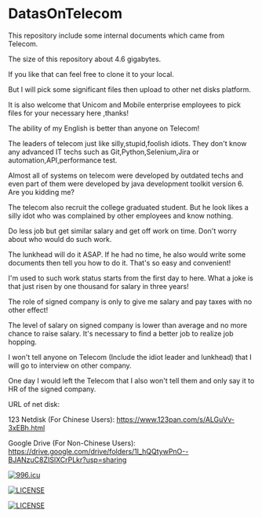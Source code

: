 # DatasOnTelecom

This repository include some internal documents which came from Telecom. 

The size of this repository about 4.6 gigabytes.  

If you like that can feel free to clone it to your local. 

But I will pick some significant files then upload to other net disks platform.

It is also welcome that Unicom and Mobile enterprise employees to pick files for your necessary here ,thanks!

The ability of my English is better than anyone on Telecom!

The leaders of telecom just like silly,stupid,foolish idiots. They don't know any advanced IT techs such as Git,Python,Selenium,Jira or automation,API,performance test. 

Almost all of systems on telecom were developed by outdated techs and even part of them were developed by java development toolkit version 6. Are you kidding me?

The telecom also recruit the college graduated student. But he look likes a silly idot who was complained by other employees and know nothing.

Do less job but get similar salary and get off work on time. Don't worry about who would do such work. 

The lunkhead will do it ASAP. If he had no time, he also would write some documents then tell you how to do it. That's so easy and convenient! 

I'm used to such work status starts from the first day to here. What a joke is that just risen by one thousand for salary in three years!

The role of signed company is only to give me salary and pay taxes with no other effect!

The level of salary on signed company is lower than average and no more chance to raise salary. It's necessary to find a better job to realize job hopping.

I won't tell anyone on Telecom (Include the idiot leader and lunkhead) that I will go to interview on other company. 

One day I would left the Telecom that I also won't tell them and only say it to HR of the signed company.

URL of net disk:

123 Netdisk (For Chinese Users): 
https://www.123pan.com/s/ALGuVv-3xEBh.html

Google Drive (For Non-Chinese Users): 
https://drive.google.com/drive/folders/1l_hQQtywPnO--BJANzuC8ZISlXCrPLkr?usp=sharing

<a href="https://996.icu"><img src="https://img.shields.io/badge/link-996.icu-red.svg" alt="996.icu"></a>

[![LICENSE](https://img.shields.io/badge/license-Anti%20996-blue.svg)](https://github.com/996icu/996.ICU/blob/master/LICENSE)

[![LICENSE](https://img.shields.io/badge/license-Anti%20996-blue.svg)](https://github.com/996icu/996.ICU/blob/master/LICENSE_CN)
